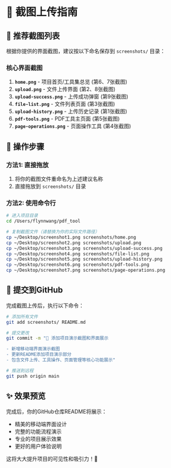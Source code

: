 # 📸 截图上传指南

## 🎯 推荐截图列表

根据你提供的界面截图，建议按以下命名保存到 `screenshots/` 目录：

### 核心界面截图

1. **`home.png`** - 项目首页/工具集总览 (第6、7张截图)
2. **`upload.png`** - 文件上传界面 (第2、8张截图)  
3. **`upload-success.png`** - 上传成功弹窗 (第9张截图)
4. **`file-list.png`** - 文件列表页面 (第3张截图)
5. **`upload-history.png`** - 上传历史记录 (第1张截图)
6. **`pdf-tools.png`** - PDF工具主页面 (第5张截图)
7. **`page-operations.png`** - 页面操作工具 (第4张截图)

## 📝 操作步骤

### 方法1: 直接拖放
1. 将你的截图文件重命名为上述建议名称
2. 直接拖放到 `screenshots/` 目录

### 方法2: 使用命令行
```bash
# 进入项目目录
cd /Users/flynnwang/pdf_tool

# 复制截图文件（请替换为你的实际文件路径）
cp ~/Desktop/screenshot1.png screenshots/home.png
cp ~/Desktop/screenshot2.png screenshots/upload.png
cp ~/Desktop/screenshot3.png screenshots/upload-success.png
cp ~/Desktop/screenshot4.png screenshots/file-list.png
cp ~/Desktop/screenshot5.png screenshots/upload-history.png
cp ~/Desktop/screenshot6.png screenshots/pdf-tools.png
cp ~/Desktop/screenshot7.png screenshots/page-operations.png
```

## 🔄 提交到GitHub

完成截图上传后，执行以下命令：

```bash
# 添加所有文件
git add screenshots/ README.md

# 提交更改
git commit -m "📸 添加项目演示截图和界面展示

- 新增移动端界面演示截图
- 更新README添加项目演示部分
- 包含文件上传、工具操作、页面管理等核心功能展示"

# 推送到远程
git push origin main
```

## ✨ 效果预览

完成后，你的GitHub仓库README将展示：
- 精美的移动端界面设计
- 完整的功能流程演示  
- 专业的项目展示效果
- 更好的用户体验说明

这将大大提升项目的可见性和吸引力！🎉 